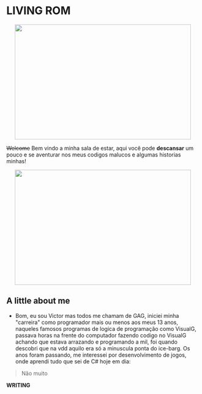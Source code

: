 # LIVING ROM

<p align="center">
   <img width="460" height="300" src="https://vignette.wikia.nocookie.net/joke-battles/images/c/c5/Bed.png/revision/latest/scale-to-width-down/340?cb=20170919075325"> 
</p>
<strike>Welcome</strike> Bem vindo a minha sala de estar, aqui você pode <strong>descansar</strong> um pouco e se aventurar nos meus codigos malucos e algumas historias minhas!
<p align="center">
   <img width="460" height="300" src="https://media.tenor.com/images/578d96612b002bd7dc9096536efcee56/tenor.gif"> 
</p>

## A little about me

* Bom, eu sou Victor mas todos me chamam de GAG, iniciei minha "carreira" como programador mais ou menos aos meus 13 anos, naqueles famosos programas de logica de programação como VisualG, passava horas na frente do computador fazendo codigo no VisualG achando que estava arrazando e programando a mil, foi quando descobri que na vdd aquilo era só a minuscula ponta do ice-barg. Os anos foram passando, me interessei por desenvolvimento de jogos, onde aprendi tudo que sei de C# hoje em dia:
> Não muito

**WRITING**
